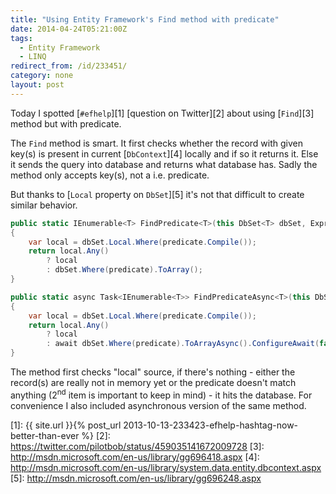 ```yaml
---
title: "Using Entity Framework's Find method with predicate"
date: 2014-04-24T05:21:00Z
tags:
  - Entity Framework
  - LINQ
redirect_from: /id/233451/
category: none
layout: post
---
```

Today I spotted [`#efhelp`][1] [question on Twitter][2] about using [`Find`][3] method but with predicate.

<!-- excerpt -->

The `Find` method is smart. It first checks whether the record with given key(s) is present in current [`DbContext`][4] locally and if so it returns it. Else it sends the query into database and returns what database has. Sadly the method only accepts key(s), not a i.e. predicate.

But thanks to [`Local` property on `DbSet`][5] it's not that difficult to create similar behavior.

```csharp
public static IEnumerable<T> FindPredicate<T>(this DbSet<T> dbSet, Expression<Func<T, bool>> predicate) where T : class
{
	var local = dbSet.Local.Where(predicate.Compile());
	return local.Any()
		? local
		: dbSet.Where(predicate).ToArray();
}

public static async Task<IEnumerable<T>> FindPredicateAsync<T>(this DbSet<T> dbSet, Expression<Func<T, bool>> predicate) where T : class
{
	var local = dbSet.Local.Where(predicate.Compile());
	return local.Any()
		? local
		: await dbSet.Where(predicate).ToArrayAsync().ConfigureAwait(false);
}
```

The method first checks "local" source, if there's nothing - either the record(s) are really not in memory yet or the predicate doesn't match anything (2<sup>nd</sup> item is important to keep in mind) - it hits the database. For convenience I also included asynchronous version of the same method.

[1]: {{ site.url }}{% post_url 2013-10-13-233423-efhelp-hashtag-now-better-than-ever %}
[2]: https://twitter.com/pilotbob/status/459035141672009728
[3]: http://msdn.microsoft.com/en-us/library/gg696418.aspx
[4]: http://msdn.microsoft.com/en-us/library/system.data.entity.dbcontext.aspx
[5]: http://msdn.microsoft.com/en-us/library/gg696248.aspx